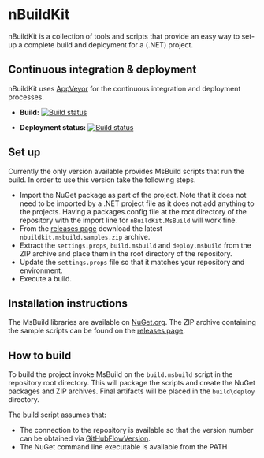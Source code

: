 # nBuildKit

nBuildKit is a collection of tools and scripts that provide an easy way to set-up a complete build and deployment for a (.NET) project.

## Continuous integration & deployment
nBuildKit uses [AppVeyor](http://www.appveyor.com) for the continuous integration and deployment processes.

* __Build:__ [![Build status](https://ci.appveyor.com/api/projects/status/yqpaush2xajbyn74)](https://ci.appveyor.com/project/pvandervelde/nbuildkit)

* __Deployment status:__ [![Build status](https://ci.appveyor.com/api/projects/status/jcp6k51ntktugenm)](https://ci.appveyor.com/project/pvandervelde/nbuildkit-244)

## Set up

Currently the only version available provides MsBuild scripts that run the build. In order to use this version take the following steps.

* Import the NuGet package as part of the project. Note that it does not need to be imported by a .NET project file as it does not add anything to the projects. Having a packages.config file at the root directory of the repository with the import line for `nBuildKit.MsBuild` will work fine.
* From the [releases page](https://github.com/pvandervelde/nBuildKit/releases) download the latest `nbuildkit.msbuild.samples.zip` archive.
* Extract the `settings.props`, `build.msbuild` and `deploy.msbuild` from the ZIP archive and place them in the root directory of the repository.
* Update the `settings.props` file so that it matches your repository and environment.
* Execute a build.

## Installation instructions

The MsBuild libraries are available on [NuGet.org](nuget.org). The ZIP archive containing the sample scripts can be found on the [releases page](https://github.com/pvandervelde/nBuildKit/releases).

## How to build

To build the project invoke MsBuild on the `build.msbuild` script in the repository root directory. This will package the scripts and create the NuGet packages and ZIP archives. Final artifacts will be placed in the `build\deploy` directory.

The build script assumes that:

* The connection to the repository is available so that the version number can be obtained via [GitHubFlowVersion](https://github.com/JakeGinnivan/GitHubFlowVersion).
* The NuGet command line executable is available from the PATH